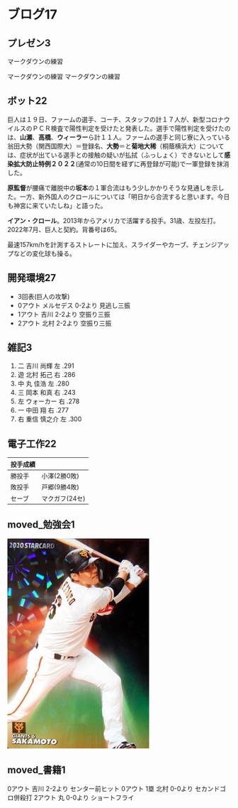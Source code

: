 # ブログ17
## プレゼン3
マークダウンの練習

マークダウンの練習
マークダウンの練習
## ボット22
巨人は１９日、ファームの選手、コーチ、スタッフの計１７人が、新型コロナウイルスのＰＣＲ検査で陽性判定を受けたと発表した。選手で陽性判定を受けたのは、**山瀬**、**高橋**、**ウィーラー**ら計１１人。ファームの選手と同じ寮に入っている翁田大勢（関西国際大）＝登録名、**大勢**＝と**菊地大稀**（桐蔭横浜大）については、症状が出ている選手との接触の疑いが払拭（ふっしょく）できないとして**感染拡大防止特例２０２２**(通常の10日間を経ずに再登録が可能)で一軍登録を抹消した。

**原監督**が腰痛で離脱中の**坂本**の１軍合流はもう少しかかりそうな見通しを示した。一方、新外国人のクロールについては「明日から合流すると思います。今日も神宮に来ていたしね」と語った。

**イアン・クロール**。2013年からアメリカで活躍する投手。31歳、左投左打。2022年7月、巨人と契約。背番号は65。

最速157km/hを計測するストレートに加え、スライダーやカーブ、チェンジアップなどの変化球も操る。
## 開発環境27
- 3回表(巨人の攻撃)
- 0アウト メルセデス 0-2より 見逃し三振
- 1アウト 吉川 2-2より 空振り三振
- 2アウト 北村 2-2より 空振り三振
## 雑記3
1. 二 吉川 尚輝 左 .291
2. 遊 北村 拓己 右 .286
3. 中 丸 佳浩 左 .280
4. 三 岡本 和真 右 .243
5. 左 ウォーカー 右 .278
6. 一 中田 翔 右 .277
7. 右 重信 慎之介 左 .300
## 電子工作22
|投手成績| |
|--|--
|勝投手|小澤(2勝0敗)
|敗投手|戸郷(9勝4敗)
|セーブ|マクガフ(24セ)
## moved_勉強会1
![坂本選手](img/sakamoto.jpg)
## moved_書籍1
0アウト 吉川 2-2より センター前ヒット
0アウト 1塁 北村 0-0より セカンドゴロ併殺打
2アウト 丸 0-0より ショートフライ